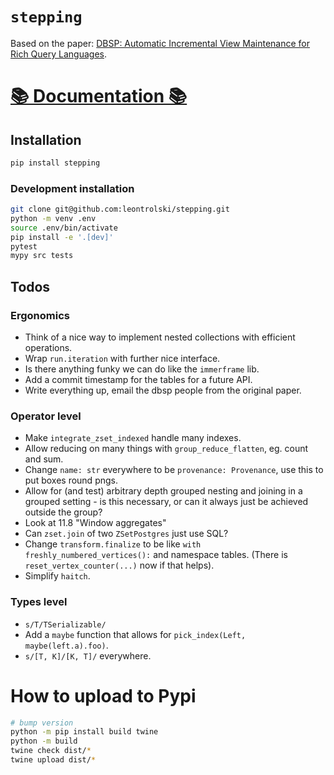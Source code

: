 # `stepping`

Based on the paper: [DBSP: Automatic Incremental View Maintenance for Rich Query Languages](https://github.com/vmware/database-stream-processor/blob/e6cdbb538bbce8adb90018ff75f8ae8251b3e206/doc/theory/main.pdf).

# [📚 Documentation 📚](https://stepping.site)

## Installation

```bash
pip install stepping
```

### Development installation

```bash
git clone git@github.com:leontrolski/stepping.git
python -m venv .env
source .env/bin/activate
pip install -e '.[dev]'
pytest
mypy src tests
```

## Todos

### Ergonomics

- Think of a nice way to implement nested collections with efficient operations.
- Wrap `run.iteration` with further nice interface.
- Is there anything funky we can do like the `immerframe` lib.
- Add a commit timestamp for the tables for a future API.
- Write everything up, email the dbsp people from the original paper.

### Operator level

- Make `integrate_zset_indexed` handle many indexes.
- Allow reducing on many things with `group_reduce_flatten`, eg. count and sum.
- Change `name: str` everywhere to be `provenance: Provenance`, use this to put boxes round pngs.
- Allow for (and test) arbitrary depth grouped nesting and joining in a grouped setting - is this necessary, or can it always just be achieved outside the group?
- Look at 11.8 "Window aggregates"
- Can `zset.join` of two `ZSetPostgres` just use SQL?
- Change `transform.finalize` to be like `with freshly_numbered_vertices():` and namespace tables. (There is `reset_vertex_counter(...)` now if that helps).
- Simplify `haitch`.

### Types level

- `s/T/TSerializable/`
- Add a `maybe` function that allows for `pick_index(Left, maybe(left.a).foo)`.
- `s/[T, K]/[K, T]/` everywhere.


# How to upload to Pypi

```bash
# bump version
python -m pip install build twine
python -m build
twine check dist/*
twine upload dist/*
```
